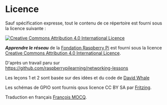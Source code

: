 # Licence

Sauf spécification expresse, tout le contenu de ce répertoire est fourni sous la licence suivante :

[![Creative Commons Attribution 4.0 International Licence](http://i.creativecommons.org/l/by-sa/4.0/88x31.png)](http://creativecommons.org/licenses/by-sa/4.0/)

***Apprendre le réseau*** de la [Fondation Raspberry Pi](http://www.raspberrypi.org) est fourni sous la licence [Creative Commons Attribution 4.0 International Licence](http://creativecommons.org/licenses/by-sa/4.0/).

D'après un travail paru sur  https://github.com/raspberrypilearning/networking-lessons

Les leçons 1 et 2 sont basée sur des idées et du code de [David Whale](https://twitter.com/whaleygeek)

Les schémas de GPIO sont fournis qous licence CC BY SA par [Fritzing](http://fritzing.org/home/).

Traduction en français [François MOCQ](http://www.framboise314.fr "Site web framboise314.fr").
